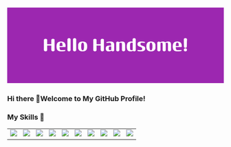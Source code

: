 ![Banner Image](https://github.com/nathanshuai/nathanshuai/blob/main/assets/Hello_Handsome!.png)


### Hi there 👋Welcome to My GitHub Profile!
### My Skills 👋

<table>
  <tr>
    <td>
      <img src="https://img.shields.io/badge/-CSS-1572B6?style=flat-square&logo=css3&logoColor=white">
    </td>
    <td>
      <img src="https://img.shields.io/badge/-HTML-E34F26?style=flat-square&logo=html5&logoColor=white">
    </td>
    <td>
      <img src="https://img.shields.io/badge/-JavaScript-F7DF1E?style=flat-square&logo=javascript&logoColor=black&labelFontSize=50&logoFontSize=60">
    </td>
    <td>
      <img src="https://img.shields.io/badge/-Microsoft-666666?style=flat-square&logo=microsoft&logoColor=white">
    </td>
     <td>
      <img src="https://img.shields.io/badge/React-20232A?style=for-the-badge&logo=react&logoColor=61DAFB">
    </td>
    <td>
      <img src="https://img.shields.io/badge/C%23-239120?style=for-the-badge&logo=c-sharp&logoColor=white">
    </td>
    <td>
      <img src="https://img.shields.io/badge/MySQL-00000F?style=for-the-badge&logo=mysql&logoColor=white">
    </td>
    <td>
      <img src="https://img.shields.io/badge/Node.js-43853D?style=for-the-badge&logo=node.js&logoColor=white">
    </td>
    <td>
      <img src="https://img.shields.io/badge/MySQL-005C84?style=for-the-badge&logo=mysql&logoColor=white">
    </td>
    <td>
      <img src="https://img.shields.io/badge/Firebase-039BE5?style=for-the-badge&logo=Firebase&logoColor=white">
    </td>
  </tr>
</table>



